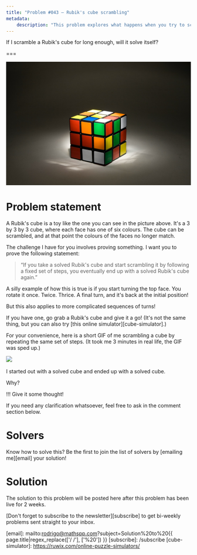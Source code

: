 ```yaml
---
title: "Problem #043 – Rubik's cube scrambling"
metadata:
    description: "This problem explores what happens when you try to scramble a Rubik's cube systematically."
---
```


If I scramble a Rubik's cube for long enough,
will it solve itself?

===

![A scrambled Rubik's cube.](thumbnail.png "Photo by Serg Antonov on Unsplash.")

# Problem statement

A Rubik's cube is a toy like the one you can see in the picture above.
It's a 3 by 3 by 3 cube, where each face has one of six colours.
The cube can be scrambled, and at that point the colours of the faces
no longer match.

The challenge I have for you involves proving something.
I want you to prove the following statement:

 > “If you take a solved Rubik's cube and start scrambling it
 by following a fixed set of steps, you eventually end up with a solved
 Rubik's cube again.”

A silly example of how this is true is if you start turning the top face.
You rotate it once.
Twice.
Thrice.
A final turn, and it's back at the initial position!

But this also applies to more complicated sequences of turns!

If you have one, go grab a Rubik's cube and give it a go!
(It's not the same thing, but you can also try [this online simulator][cube-simulator].)

For your convenience, here is a short GIF of me scrambling
a cube by repeating the same set of steps.
(It took me 3 minutes in real life, the GIF was sped up.)

![](_rubiks_scrambling.gif)

I started out with a solved cube and ended up with a solved cube.

Why?

!!! Give it some thought!

If you need any clarification whatsoever, feel free to ask in the comment section below.


# Solvers

Know how to solve this?
Be the first to join the list of solvers by [emailing me][email] your solution!

<!--
Congratulations to the ones that solved this problem correctly and, in particular, to the ones
who sent me their correct solutions:

 - 

Join the list of solvers by [emailing me][email] your solution!
-->


# Solution

The solution to this problem will be posted here after this problem has been live for 2 weeks.

[Don't forget to subscribe to the newsletter][subscribe] to get bi-weekly
problems sent straight to your inbox.

[email]: mailto:rodrigo@mathspp.com?subject=Solution%20to%20{{ page.title|regex_replace(['/ /'], ['%20']) }}
[subscribe]: /subscribe
[cube-simulator]: https://ruwix.com/online-puzzle-simulators/
